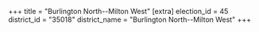 +++
title = "Burlington North--Milton West"
[extra]
election_id = 45
district_id = "35018"
district_name = "Burlington North--Milton West"
+++
